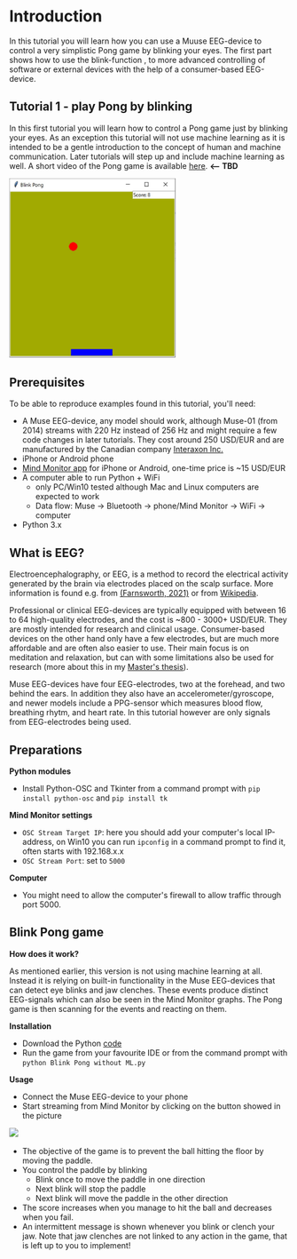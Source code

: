 # Introduction
In this tutorial you will learn how you can use a Muuse EEG-device to control a very simplistic Pong game by blinking your eyes. The first part shows how to use the blink-function 
, to more advanced controlling of software or external devices with the help of a consumer-based EEG-device.

## Tutorial 1 - play Pong by blinking
In this first tutorial you will learn how to control a Pong game just by blinking your eyes. As an exception this tutorial will not use machine learning as it is intended to be a gentle introduction to the concept of human and machine communication. Later tutorials will step up and include machine learning as well.
A short video of the Pong game is available [here](nnnnnnn). **<-- TBD**

<img src="./Images/Blink_Pong.jpg" width="300">

## Prerequisites
To be able to reproduce examples found in this tutorial, you'll need:
 - A Muse EEG-device, any model should work, although Muse-01 (from 2014) streams with 220 Hz instead of 256 Hz and might require a few code changes in later tutorials. They cost around 250 USD/EUR and are manufactured by the Canadian company [Interaxon Inc.](https://choosemuse.com/) 
 -  iPhone or Android phone
 - [Mind Monitor app](https://mind-monitor.com/) for iPhone or Android, one-time price is ~15 USD/EUR
 - A computer able to run Python + WiFi
	 - only PC/Win10 tested although Mac and Linux computers are expected to work
	 - Data flow: Muse -> Bluetooth -> phone/Mind Monitor -> WiFi -> computer
 - Python 3.x
## What is EEG?
Electroencephalography, or EEG, is a method to record the electrical activity generated by the brain via electrodes placed on the scalp surface. More information is found e.g. from [(Farnsworth, 2021)](https://imotions.com/blog/what-is-eeg/) or from [Wikipedia](https://en.wikipedia.org/wiki/Electroencephalography).

Professional or clinical EEG-devices are typically equipped with between 16 to 64 high-quality electrodes, and the cost is ~800 - 3000+ USD/EUR. They are mostly intended for research and clinical usage. Consumer-based devices on the other hand only have a few electrodes, but are much more affordable and are often also easier to use. Their main focus is on meditation and relaxation, but can with some limitations also be used for research (more about this in my [Master's thesis](https://urn.fi/URN:NBN:fi:amk-2022090219806)). 

Muse EEG-devices have four EEG-electrodes, two at the forehead, and two behind the ears. In addition they also have an accelerometer/gyroscope, and newer models include a PPG-sensor which  measures blood flow, breathing rhytm, and heart rate. In this tutorial however are  only signals from EEG-electrodes being used.
## Preparations
**Python modules**

 - Install Python-OSC and Tkinter from a command prompt with 
```pip install python-osc``` and `pip install tk`

**Mind Monitor settings**

 - `OSC Stream Target IP`: here you should add your computer's local IP-address, on Win10 you can run `ipconfig` in a command prompt to find it, often starts with 192.168.x.x
 - `OSC Stream Port`: set to `5000`

**Computer**

 - You might need to allow the computer's firewall to allow traffic through port 5000.

## Blink Pong game
**How does it work?**

As mentioned earlier, this version is not using machine learning at all. Instead it is relying on built-in functionality in the Muse EEG-devices that can detect eye blinks and jaw clenches. These events produce distinct EEG-signals which can also be seen in the Mind Monitor graphs. The Pong game is then scanning for the events and reacting on them.

**Installation**

 - Download the Python [code](https://github.com/baljo/Muse-EEG/blob/main/Blink%20Pong%20without%20ML.py)
 - Run the game from your favourite IDE or from the command prompt with `python Blink Pong without ML.py`

**Usage**

 - Connect the Muse EEG-device to your phone
 - Start streaming from Mind Monitor by clicking on the button showed in the picture
 
<img src="./Images/MindMonitor_stream_cropped.jpg" width="300">

 - The objective of the game is to prevent the ball hitting the floor by moving the paddle.
 - You control the paddle by blinking
	 - Blink once to move the paddle in one direction
	 - Next blink will stop the paddle
	 - Next blink will move the paddle in the other direction
 - The score increases when you manage to hit the ball and decreases when you fail.
 - An intermittent message is shown whenever you blink or clench your jaw. Note that jaw clenches are not linked to any action in the game, that is left up to you to implement!
